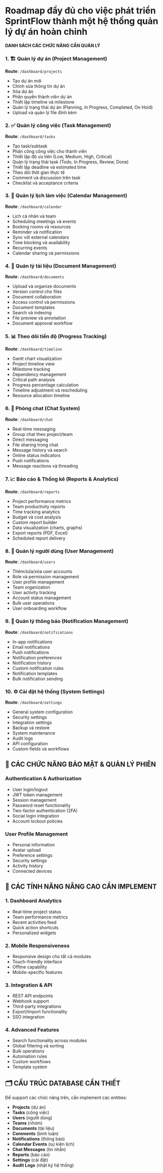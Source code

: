 # Roadmap đầy đủ cho việc phát triển SprintFlow thành một hệ thống quản lý dự án hoàn chỉnh

**DANH SÁCH CÁC CHỨC NĂNG CẦN QUẢN LÝ**

### **1. 🏗️ Quản lý dự án (Project Management)**

**Route**: `/dashboard/projects`

- Tạo dự án mới
- Chỉnh sửa thông tin dự án
- Xóa dự án
- Phân quyền thành viên dự án
- Thiết lập timeline và milestone
- Quản lý trạng thái dự án (Planning, In Progress, Completed, On Hold)
- Upload và quản lý file đính kèm

### **2. ✅ Quản lý công việc (Task Management)**

**Route**: `/dashboard/tasks`

- Tạo task/subtask
- Phân công công việc cho thành viên
- Thiết lập độ ưu tiên (Low, Medium, High, Critical)
- Quản lý trạng thái task (Todo, In Progress, Review, Done)
- Thiết lập deadline và estimated time
- Theo dõi thời gian thực tế
- Comment và discussion trên task
- Checklist và acceptance criteria

### **3. 📅 Quản lý lịch làm việc (Calendar Management)**

**Route**: `/dashboard/calendar`

- Lịch cá nhân và team
- Scheduling meetings và events
- Booking rooms và resources
- Reminder và notification
- Sync với external calendars
- Time blocking và availability
- Recurring events
- Calendar sharing và permissions

### **4. 📄 Quản lý tài liệu (Document Management)**

**Route**: `/dashboard/documents`

- Upload và organize documents
- Version control cho files
- Document collaboration
- Access control và permissions
- Document templates
- Search và indexing
- File preview và annotation
- Document approval workflow

### **5. 📊 Theo dõi tiến độ (Progress Tracking)**

**Route**: `/dashboard/timeline`

- Gantt chart visualization
- Project timeline view
- Milestone tracking
- Dependency management
- Critical path analysis
- Progress percentage calculation
- Timeline adjustment và rescheduling
- Resource allocation timeline

### **6. 💬 Phòng chat (Chat System)**

**Route**: `/dashboard/chat`

- Real-time messaging
- Group chat theo project/team
- Direct messaging
- File sharing trong chat
- Message history và search
- Online status indicators
- Push notifications
- Message reactions và threading

### **7. 📈 Báo cáo & Thống kê (Reports & Analytics)**

**Route**: `/dashboard/reports`

- Project performance metrics
- Team productivity reports
- Time tracking analytics
- Budget và cost analysis
- Custom report builder
- Data visualization (charts, graphs)
- Export reports (PDF, Excel)
- Scheduled report delivery

### **8. 👥 Quản lý người dùng (User Management)**

**Route**: `/dashboard/users`

- Thêm/sửa/xóa user accounts
- Role và permission management
- User profile management
- Team organization
- User activity tracking
- Account status management
- Bulk user operations
- User onboarding workflow

### **9. 🔔 Quản lý thông báo (Notification Management)**

**Route**: `/dashboard/notifications`

- In-app notifications
- Email notifications
- Push notifications
- Notification preferences
- Notification history
- Custom notification rules
- Notification templates
- Bulk notification sending

### **10. ⚙️ Cài đặt hệ thống (System Settings)**

**Route**: `/dashboard/settings`

- General system configuration
- Security settings
- Integration settings
- Backup và restore
- System maintenance
- Audit logs
- API configuration
- Custom fields và workflows

## **🔐 CÁC CHỨC NĂNG BẢO MẬT & QUẢN LÝ PHIÊN**

### **Authentication & Authorization**

- User login/logout
- JWT token management
- Session management
- Password reset functionality
- Two-factor authentication (2FA)
- Social login integration
- Account lockout policies

### **User Profile Management**

- Personal information
- Avatar upload
- Preference settings
- Security settings
- Activity history
- Connected devices

## **📱 CÁC TÍNH NĂNG NÂNG CAO CẦN IMPLEMENT**

### **1. Dashboard Analytics**

- Real-time project status
- Team performance metrics
- Recent activities feed
- Quick action shortcuts
- Personalized widgets

### **2. Mobile Responsiveness**

- Responsive design cho tất cả modules
- Touch-friendly interface
- Offline capability
- Mobile-specific features

### **3. Integration & API**

- REST API endpoints
- Webhook support
- Third-party integrations
- Export/Import functionality
- SSO integration

### **4. Advanced Features**

- Search functionality across modules
- Global filtering và sorting
- Bulk operations
- Automation rules
- Custom workflows
- Template system

## **🗂️ CẤU TRÚC DATABASE CẦN THIẾT**

Để support các chức năng trên, cần implement các entities:

- **Projects** (dự án)
- **Tasks** (công việc)
- **Users** (người dùng)
- **Teams** (nhóm)
- **Documents** (tài liệu)
- **Comments** (bình luận)
- **Notifications** (thông báo)
- **Calendar Events** (sự kiện lịch)
- **Chat Messages** (tin nhắn)
- **Reports** (báo cáo)
- **Settings** (cài đặt)
- **Audit Logs** (nhật ký hệ thống)

